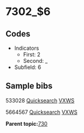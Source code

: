 # 7302\_$6

## Codes

-   Indicators
    -   First: 2
    -   Second: \_
-   Subfield: 6

## Sample bibs

533028 [Quicksearch](https://search.library.yale.edu/catalog/533028) [VXWS](http://prodorbis.library.yale.edu:7014/vxws/GetHoldingsService?bibId=533028)

5664567 [Quicksearch](https://search.library.yale.edu/catalog/5664567) [VXWS](http://prodorbis.library.yale.edu:7014/vxws/GetHoldingsService?bibId=5664567)

**Parent topic:**[730](../../tags/730/730.md)

